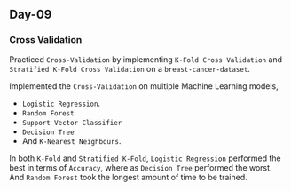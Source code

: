 ## Day-09

### Cross Validation

Practiced `Cross-Validation` by implementing `K-Fold Cross Validation` and `Stratified K-Fold Cross Validation` on a `breast-cancer-dataset`.

Implemented the `Cross-Validation` on multiple Machine Learning models,
 - `Logistic Regression`.
 - `Random Forest`
 - `Support Vector Classifier`
 - `Decision Tree`
 - And `K-Nearest Neighbours`.

In both `K-Fold` and `Stratified K-Fold`, `Logistic Regression` performed the best in terms of `Accuracy`, where as `Decision Tree` performed the worst. And `Random Forest` took the longest amount of time to be trained.
